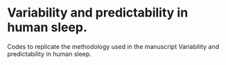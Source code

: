 # Variability and predictability in human sleep.
Codes to replicate the methodology used in the manuscript Variability and predictability in human sleep.



